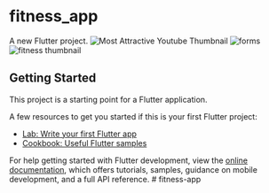 # fitness_app

A new Flutter project.
![Most Attractive Youtube Thumbnail](https://github.com/user-attachments/assets/38d42c4e-bf55-409d-8d49-346bdfd9a333)
![forms](https://github.com/user-attachments/assets/7dbd3ba4-bf5c-4a61-bd92-a991f6b7bf78)
![fitness thumbnail](https://github.com/user-attachments/assets/7ccb6123-1e65-4f9a-a8d5-e8886e43ffb5)

## Getting Started

This project is a starting point for a Flutter application.

A few resources to get you started if this is your first Flutter project:

- [Lab: Write your first Flutter app](https://docs.flutter.dev/get-started/codelab)
- [Cookbook: Useful Flutter samples](https://docs.flutter.dev/cookbook)

For help getting started with Flutter development, view the
[online documentation](https://docs.flutter.dev/), which offers tutorials,
samples, guidance on mobile development, and a full API reference.
#   f i t n e s s - a p p 
 
 
